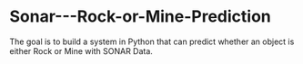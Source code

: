 # Sonar---Rock-or-Mine-Prediction
The goal is to build a system in Python that can predict whether an object is either Rock or Mine with SONAR Data.
